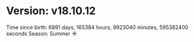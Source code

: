 # Version: v18.10.12
Time since birth: 6891 days, 165384 hours, 9923040 minutes, 595382400 seconds
Season: Summer ☀️
